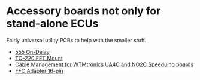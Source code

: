 # Accessory boards not only for stand-alone ECUs

Fairly universal utility PCBs to help with the smaller stuff.

* [555 On-Delay](555-on-delay)
* [TO-220 FET Mount](TO-220-FET-mount)
* [Cable Management for WTMtronics UA4C and NO2C Speeduino boards](cable_management_for_UA4C_NO2C)
* [FFC Adapter 16-pin](ffc-adapter-16pin)
